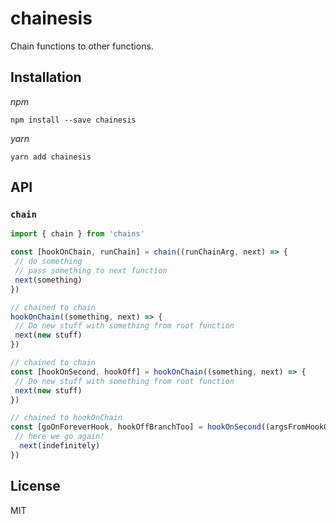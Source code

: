 chainesis
=============

Chain functions to other functions.

Installation
------------

_npm_

```
npm install --save chainesis
```

_yarn_

```
yarn add chainesis
```

API
---

### `chain`

```jsx
import { chain } from 'chains'

const [hookOnChain, runChain] = chain((runChainArg, next) => {
 // do something
 // pass something to next function
 next(something)
})

// chained to chain
hookOnChain((something, next) => {
 // Do new stuff with something from root function
 next(new stuff)
})

// chained to chain
const [hookOnSecond, hookOff] = hookOnChain((something, next) => {
 // Do new stuff with something from root function
 next(new stuff)
})

// chained to hookOnChain
const [goOnForeverHook, hookOffBranchToo] = hookOnSecond((argsFromHookOnChain, next) => {
 // here we go again!
  next(indefinitely)   
})

````
License
-------

MIT
